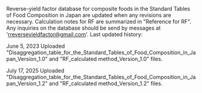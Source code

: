 Reverse-yield factor database for composite foods in the Standard Tables of Food Composition in Japan are updated when any revisions are necessary. Calculation notes for RF are summarized in "Reference for RF". Any inquiries on the database should be send by messages at 'rreverseyieldfactor@gmail.com'.
Last updated history:

June 5, 2023
Uploaded "Disaggregation_table_for_the_Standard_Tables_of_Food_Composition_in_Japan_Version_1.0" and "RF_calculated method_Version_1.0" files.

July 17, 2025
Uploaded "Disaggregation_table_for_the_Standard_Tables_of_Food_Composition_in_Japan_Version_1.2" and "RF_calculated method_Version_1.2" files.
